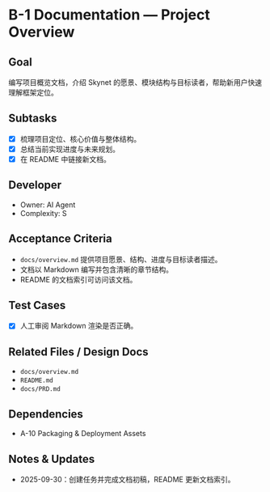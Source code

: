 # B-1 Documentation — Project Overview

## Goal
编写项目概览文档，介绍 Skynet 的愿景、模块结构与目标读者，帮助新用户快速理解框架定位。

## Subtasks
- [x] 梳理项目定位、核心价值与整体结构。
- [x] 总结当前实现进度与未来规划。
- [x] 在 README 中链接新文档。

## Developer
- Owner: AI Agent
- Complexity: S

## Acceptance Criteria
- `docs/overview.md` 提供项目愿景、结构、进度与目标读者描述。
- 文档以 Markdown 编写并包含清晰的章节结构。
- README 的文档索引可访问该文档。

## Test Cases
- [x] 人工审阅 Markdown 渲染是否正确。

## Related Files / Design Docs
- `docs/overview.md`
- `README.md`
- `docs/PRD.md`

## Dependencies
- A-10 Packaging & Deployment Assets

## Notes & Updates
- 2025-09-30：创建任务并完成文档初稿，README 更新文档索引。
